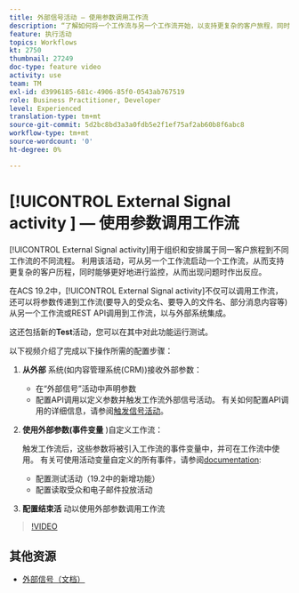 ```yaml
---
title: 外部信号活动 — 使用参数调用工作流
description: “了解如何将一个工作流与另一个工作流开始，以支持更复杂的客户旅程，同时能够更好地监控和对问题做出响应。”
feature: 执行活动
topics: Workflows
kt: 2750
thumbnail: 27249
doc-type: feature video
activity: use
team: TM
exl-id: d3996185-681c-4906-85f0-0543ab767519
role: Business Practitioner, Developer
level: Experienced
translation-type: tm+mt
source-git-commit: 5d2bc8bd3a3a0fdb5e2f1ef75af2ab60b8f6abc8
workflow-type: tm+mt
source-wordcount: '0'
ht-degree: 0%

---
```


# [!UICONTROL External Signal activity ] — 使用参数调用工作流

[!UICONTROL External Signal activity]用于组织和安排属于同一客户旅程到不同工作流的不同流程。 利用该活动，可从另一个工作流启动一个工作流，从而支持更复杂的客户历程，同时能够更好地进行监控，从而出现问题时作出反应。

在ACS 19.2中，[!UICONTROL External Signal activity]不仅可以调用工作流，还可以将参数传递到工作流(要导入的受众名、要导入的文件名、部分消息内容等) 从另一个工作流或REST API调用到工作流，以与外部系统集成。

这还包括新的&#x200B;**Test**&#x200B;活动，您可以在其中对此功能运行测试。

以下视频介绍了完成以下操作所需的配置步骤：

1. **从外部** 系统(如内容管理系统(CRM))接收外部参数：

   * 在“外部信号”活动中声明参数
   * 配置API调用以定义参数并触发工作流外部信号活动。 有关如何配置API调用的详细信息，请参阅[触发信号活动](https://docs.campaign.adobe.com/doc/standard/en/api/ACS_API.html#triggering-a-signal-activity)。

1. **使用外部参数(事件变量** )自定义工作流：

   触发工作流后，这些参数将被引入工作流的事件变量中，并可在工作流中使用。 有关可使用活动变量自定义的所有事件，请参阅[documentation](https://helpx.adobe.com/campaign/standard/automating/using/calling-a-workflow-with-external-parameters.html):

   * 配置测试活动（19.2中的新增功能）
   * 配置读取受众和电子邮件投放活动

1. **配置结束活** 动以使用外部参数调用工作流

>[!VIDEO](https://video.tv.adobe.com/v/27249/?quality=12)

## 其他资源

* [外部信号（文档）](https://experienceleague.adobe.com/docs/campaign-standard/using/managing-processes-and-data/calling-workflow-external-parameters/calling-a-workflow-with-external-parameters.html)
